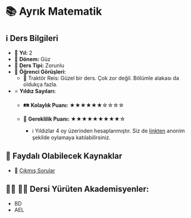 # 📚 Ayrık Matematik

## ℹ️ Ders Bilgileri

- 📅 **Yıl:** 2
- 📆 **Dönem:** Güz
- 🏫 **Ders Tipi:** Zorunlu
- 💬 **Öğrenci Görüşleri:**
  - 👤 Traktör Reis: Güzel bir ders. Çok zor değil. Bölümle alakası da oldukça fazla.
- ⭐ **Yıldız Sayıları:**
  - 🛤️ **Kolaylık Puanı:** ★★★★★★☆☆☆☆
  - 🔑 **Gereklilik Puanı:** ★★★★★★★★★☆

    - ℹ️ Yıldızlar 4 oy üzerinden hesaplanmıştır. Siz de [linkten](https://forms.gle/3njZjmhm215YCAxe6) anonim şekilde oylamaya katılabilirsiniz.

## 📖 Faydalı Olabilecek Kaynaklar

- 📄 [Çıkmış Sorular](https://drive.google.com/drive/folders/1LI_Bo7kWqI2krHTw0noUFl9crfZSlrZh)

## 👨‍🏫 👩‍🏫 Dersi Yürüten Akademisyenler:
- BD
- AEL
